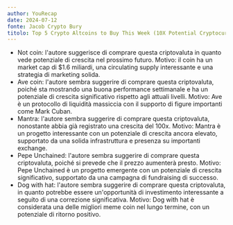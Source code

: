 ```yaml
---
author: YouRecap
date: 2024-07-12
fonte: Jacob Crypto Bury
titolo: Top 5 Crypto Altcoins to Buy This Week (10X Potential Cryptocurrency?!)
---
```


- Not coin: l'autore suggerisce di comprare questa criptovaluta in quanto vede potenziale di crescita nel prossimo futuro. Motivo: il coin ha un market cap di $1.6 miliardi, una circulating supply interessante e una strategia di marketing solida.
- Ave coin: l'autore sembra suggerire di comprare questa criptovaluta, poiché sta mostrando una buona performance settimanale e ha un potenziale di crescita significativo rispetto agli attuali livelli. Motivo: Ave è un protocollo di liquidità massiccia con il supporto di figure importanti come Mark Cuban.
- Mantra: l'autore sembra suggerire di comprare questa criptovaluta, nonostante abbia già registrato una crescita del 100x. Motivo: Mantra è un progetto interessante con un potenziale di crescita ancora elevato, supportato da una solida infrastruttura e presenza su importanti exchange.
- Pepe Unchained: l'autore sembra suggerire di comprare questa criptovaluta, poiché si prevede che il prezzo aumenterà presto. Motivo: Pepe Unchained è un progetto emergente con un potenziale di crescita significativo, supportato da una campagna di fundraising di successo.
- Dog with hat: l'autore sembra suggerire di comprare questa criptovaluta, in quanto potrebbe essere un'opportunità di investimento interessante a seguito di una correzione significativa. Motivo: Dog with hat è considerata una delle migliori meme coin nel lungo termine, con un potenziale di ritorno positivo.
